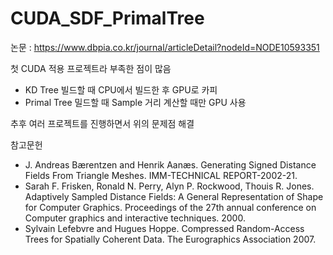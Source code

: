# CUDA_SDF_PrimalTree

논문 : https://www.dbpia.co.kr/journal/articleDetail?nodeId=NODE10593351

첫 CUDA 적용 프로젝트라 부족한 점이 많음
 - KD Tree 빌드할 때 CPU에서 빌드한 후 GPU로 카피
 - Primal Tree 밀드할 때 Sample 거리 계산할 때만 GPU 사용

추후 여러 프로젝트를 진행하면서 위의 문제점 해결

참고문헌
 - J. Andreas Bærentzen and Henrik Aanæs. Generating Signed Distance Fields From Triangle Meshes. IMM-TECHNICAL REPORT-2002-21.
 - Sarah F. Frisken, Ronald N. Perry, Alyn P. Rockwood, Thouis R. Jones. Adaptively Sampled Distance Fields: A General Representation of Shape for Computer Graphics. Proceedings of the 27th annual conference on Computer graphics and interactive techniques. 2000.
 - Sylvain Lefebvre and Hugues Hoppe. Compressed Random-Access Trees for Spatially Coherent Data. The Eurographics Association 2007.
